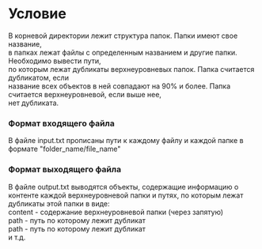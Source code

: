 <h1>Условие</h1>
<p>В корневой директории лежит структура папок. Папки имеют свое название, <br>
в папках лежат файлы с определенным названием и другие папки. Необходимо вывести пути, <br> 
по которым лежат дубликаты верхнеуровневых папок. Папка считается дубликатом, если <br>
название всех объектов в ней совпадают на 90% и более. Папка считается верхнеуровневой, если выше нее, <br>
нет дубликата.</p>

<h3>Формат входящего файла</h3>
<p>В файле input.txt прописаны пути к каждому файлу и каждой папке в формате "folder_name/file_name"</p>

<h3>Формат выходящего файла</h3>
<p>В файле output.txt выводятся объекты, содержащие информацию о контенте каждой верхнеуровневой папки
и путях, по которым лежат дубликаты этой папки в виде: <br>
content - содержание верхнеуровневой папки (через запятую) <br>
path - путь по которому лежит дубликат <br>
path - путь по которому лежит дубликат <br>
и т.д. <br>
<br>
</p>

